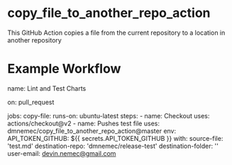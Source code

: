 # copy_file_to_another_repo_action
This GitHub Action copies a file from the current repository to a location in another repository

# Example Workflow
name: Lint and Test Charts

on: pull_request

jobs:
  copy-file:
    runs-on: ubuntu-latest
    steps:
      - name: Checkout
        uses: actions/checkout@v2
      - name: Pushes test file
        uses: dmnemec/copy_file_to_another_repo_action@master
        env:
          API_TOKEN_GITHUB: ${{ secrets.API_TOKEN_GITHUB }}
        with:
          source-file: 'test.md'
          destination-repo: 'dmnemec/release-test'
          destination-folder: ''
          user-email: devin.nemec@gmail.com